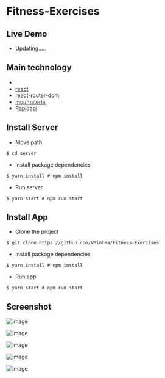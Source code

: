 # Fitness-Exercises

## Live Demo
- Updating.....

## Main technology
- 
- [react](https://github.com/facebook/react)
- [react-router-dom](https://github.com/remix-run/react-router/tree/main/packages/react-router-dom)
- [mui/material](https://github.com/mui/material-ui)
- [Rapidapi](https://rapidapi.com/hub)

## Install Server
- Move path
```shell
$ cd server
```
- Install package dependencies
```shell
$ yarn install # npm install
```

- Run server
```shell
$ yarn start # npm run start
```

## Install App
- Clone the project
```shell
$ git clone https://github.com/VMinhHa/Fitness-Exercises
```
- Install package dependencies
```shell
$ yarn install # npm install
```
- Run app
```shell
$ yarn start # npm run start
```
## Screenshot
![image](https://user-images.githubusercontent.com/76875835/176940049-0dc9a91b-0846-40d7-9c94-c9a5765daa24.png)

![image](https://user-images.githubusercontent.com/76875835/176940180-1766d39f-6885-4e35-8a92-f5e767dadf7f.png)

![image](https://user-images.githubusercontent.com/76875835/176940401-60171ba0-6368-4128-bc44-55d8f97fd16c.png)

![image](https://user-images.githubusercontent.com/76875835/176940461-7fb2fd6a-4886-4150-8776-a1f0e43b0de1.png)

![image](https://user-images.githubusercontent.com/76875835/176940497-9844a87f-0ef6-4b85-92c1-908df1d64bc4.png)
